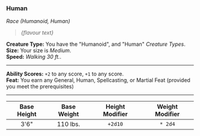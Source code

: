 ### Human
*Race (Humanoid, Human)*

> *{flavour text}*

**Creature Type:** You have the "Humanoid", and "Human" *Creature Types*.  
**Size:** Your size is *Medium*.  
**Speed:** *Walking 30 ft.*.  

---

**Ability Scores:** `+2` to any score, `+1` to any score.  
**Feat:** You earn any General, Human, Spellcasting, or Martial Feat (provided you meet the prerequisites)  

---

| Base Height | Base Weight | Height Modifier | Weight Modifier |
|:-----------:|:-----------:|:---------------:|:---------------:|
|    3'6"     |  110 lbs.   |     `+2d10`     |     `* 2d4`     |
